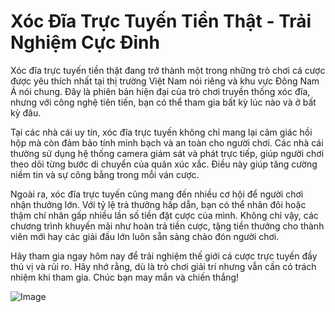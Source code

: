 # Xóc Đĩa Trực Tuyến Tiền Thật - Trải Nghiệm Cực Đỉnh

Xóc đĩa trực tuyến tiền thật đang trở thành một trong những trò chơi cá cược được yêu thích nhất tại thị trường Việt Nam nói riêng và khu vực Đông Nam Á nói chung. Đây là phiên bản hiện đại của trò chơi truyền thống xóc đĩa, nhưng với công nghệ tiên tiến, bạn có thể tham gia bất kỳ lúc nào và ở bất kỳ đâu.

Tại các nhà cái uy tín, xóc đĩa trực tuyến không chỉ mang lại cảm giác hồi hộp mà còn đảm bảo tính minh bạch và an toàn cho người chơi. Các nhà cái thường sử dụng hệ thống camera giám sát và phát trực tiếp, giúp người chơi theo dõi từng bước di chuyển của quân xúc xắc. Điều này giúp tăng cường niềm tin và sự công bằng trong mỗi ván cược.

Ngoài ra, xóc đĩa trực tuyến cũng mang đến nhiều cơ hội để người chơi nhận thưởng lớn. Với tỷ lệ trả thưởng hấp dẫn, bạn có thể nhân đôi hoặc thậm chí nhân gấp nhiều lần số tiền đặt cược của mình. Không chỉ vậy, các chương trình khuyến mãi như hoàn trả tiền cược, tặng tiền thưởng cho thành viên mới hay các giải đấu lớn luôn sẵn sàng chào đón người chơi.

Hãy tham gia ngay hôm nay để trải nghiệm thế giới cá cược trực tuyến đầy thú vị và rủi ro. Hãy nhớ rằng, dù là trò chơi giải trí nhưng vẫn cần có trách nhiệm khi tham gia. Chúc bạn may mắn và chiến thắng!

![Image](https://github.com/user-attachments/assets/bd51ea9f-0666-407b-a7a7-98ead6de688c)